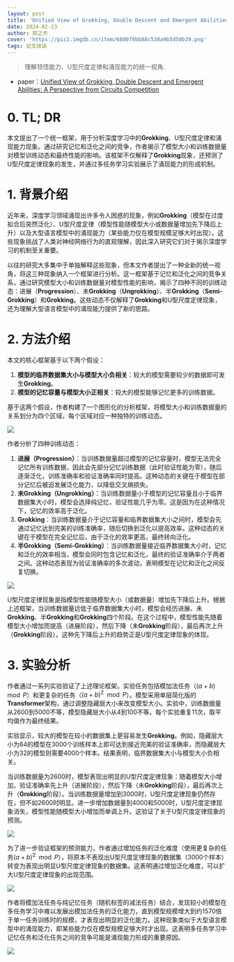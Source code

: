 ```yaml
---
layout: post
title: 'Unified View of Grokking, Double Descent and Emergent Abilities: A Perspective from Circuits Competition'
date: 2024-02-23
author: 郑之杰
cover: 'https://pic1.imgdb.cn/item/680070bb88c538a9b5d50b39.png'
tags: 论文阅读
---
```


> 理解领悟能力、U型尺度定律和涌现能力的统一视角.

- paper：[Unified View of Grokking, Double Descent and Emergent Abilities: A Perspective from Circuits Competition](https://arxiv.org/abs/2402.15175v1)

# 0. TL; DR
本文提出了一个统一框架，用于分析深度学习中的**Grokking**、U型尺度定律和涌现能力现象。通过研究记忆和泛化之间的竞争，作者揭示了模型大小和训练数据量对模型训练动态和最终性能的影响。该框架不仅解释了**Grokking**现象，还预测了U型尺度定律现象的发生，并通过多任务学习实验展示了涌现能力的形成机制。

# 1. 背景介绍
近年来，深度学习领域涌现出许多令人困惑的现象，例如**Grokking**（模型在过度拟合后突然泛化）、U型尺度定律（模型性能随模型大小或数据量增加先下降后上升）以及大型语言模型中的涌现能力（某些能力仅在模型规模足够大时出现）。这些现象挑战了人类对神经网络行为的直观理解，因此深入研究它们对于揭示深度学习的机制至关重要。

以往的研究大多集中于单独解释这些现象，但本文作者提出了一种全新的统一视角，将这三种现象纳入一个框架进行分析。这一框架基于记忆和泛化之间的竞争关系，通过研究模型大小和训练数据量对模型性能的影响，揭示了四种不同的训练动态：进展（**Progression**）、未**Grokking**（**Ungrokking**）、半**Grokking**（**Semi-Grokking**）和**Grokking**。这些动态不仅解释了**Grokking**和U型尺度定律现象，还为理解大型语言模型中的涌现能力提供了新的思路。

# 2. 方法介绍
本文的核心框架基于以下两个假设：
1. **模型的临界数据集大小与模型大小负相关**：较大的模型需要较少的数据即可发生**Grokking**。
2. **模型的记忆容量与模型大小正相关**：较大的模型能够记忆更多的训练数据。

基于这两个假设，作者构建了一个图形化的分析框架，将模型大小和训练数据量的关系划分为四个区域，每个区域对应一种独特的训练动态。

![](https://pic1.imgdb.cn/item/6800726488c538a9b5d512de.png)

作者分析了四种训练动态：
1. **进展（Progression）**：当训练数据量超过模型的记忆容量时，模型无法完全记忆所有训练数据，因此会先部分记忆训练数据（此时验证性能为零），随后逐渐泛化，训练准确率和验证准确率同时提高。这种动态的关键在于模型在部分记忆后被迫发展泛化能力，以降低交叉熵损失。
2. **未Grokking（Ungrokking）**：当训练数据量小于模型的记忆容量且小于临界数据集大小时，模型会选择纯记忆，验证性能几乎为零。这是因为在这种情况下，记忆的效率高于泛化。
3. **Grokking**：当训练数据量介于记忆容量和临界数据集大小之间时，模型会先通过记忆达到完美的训练准确率，随后切换到泛化以提高效率。这种动态的关键在于模型在完全记忆后，由于泛化的效率更高，最终转向泛化。
4. **半Grokking（Semi-Grokking）**：当训练数据量接近临界数据集大小时，记忆和泛化的效率相当，模型会同时包含记忆和泛化，最终的验证准确率介于两者之间。这种动态表现为验证准确率的多次波动，表明模型在记忆和泛化之间反复切换。

![](https://pic1.imgdb.cn/item/6800730988c538a9b5d51561.png)

U型尺度定律现象是指模型性能随模型大小（或数据量）增加先下降后上升。根据上述框架，当训练数据量远低于临界数据集大小时，模型会经历进展、未**Grokking**、半**Grokking**和**Grokking**四个阶段。在这个过程中，模型性能先随着模型大小增加而提高（进展阶段），然后下降（未**Grokking**阶段），最后再次上升（**Grokking**阶段）。这种先下降后上升的趋势正是U型尺度定律现象的体现。

# 3. 实验分析

作者通过一系列实验验证了上述理论框架。实验任务包括模加法任务（$(a + b) \mod P$）和更复杂的任务（$(a + b)^2 \mod P$）。模型采用单层简化版的**Transformer**架构，通过调整隐藏层大小来改变模型大小。实验中，训练数据量从2600到5000不等，模型隐藏层大小从4到100不等。每个实验重复11次，取平均值作为最终结果。

实验显示，较大的模型在较小的数据集上更容易发生**Grokking**。例如，隐藏层大小为64的模型在3000个训练样本上即可达到接近完美的验证准确率，而隐藏层大小为32的模型则需要4000个样本。结果表明，临界数据集大小与模型大小负相关。

当训练数据量为2600时，模型表现出明显的U型尺度定律现象：随着模型大小增加，验证准确率先上升（进展阶段），然后下降（未**Grokking**阶段），最后再次上升（**Grokking**阶段）。当训练数据量增加到3000时，U型尺度定律现象仍然存在，但不如2600时明显。进一步增加数据量到4000和5000时，U型尺度定律现象消失，模型性能随模型大小增加而单调上升。这验证了关于U型尺度定律现象的预测。

![](https://pic1.imgdb.cn/item/6800748688c538a9b5d51c3c.png)

为了进一步验证框架的预测能力，作者通过增加任务的泛化难度（使用更复杂的任务$(a + b)^2 \mod P$），将原本不表现出U型尺度定律现象的数据集（3000个样本）转变为表现出明显U型尺度定律现象的数据集。这表明通过增加泛化难度，可以扩大U型尺度定律现象的出现范围。

![](https://pic1.imgdb.cn/item/68009b3488c538a9b5d5c59a.png)

作者将模加法任务与纯记忆任务（随机标签的减法任务）结合，发现较小的模型在多任务学习中难以发展出模加法任务的泛化能力，直到模型规模增大到约1570倍于单一任务训练时的规模，才表现出明显的泛化能力。这种现象类似于大型语言模型中的涌现能力，即某些能力仅在模型规模足够大时才出现。这表明多任务学习中记忆任务和泛化任务之间的竞争可能是涌现能力形成的重要原因。

![](https://pic1.imgdb.cn/item/68009b8a88c538a9b5d5c74e.png)